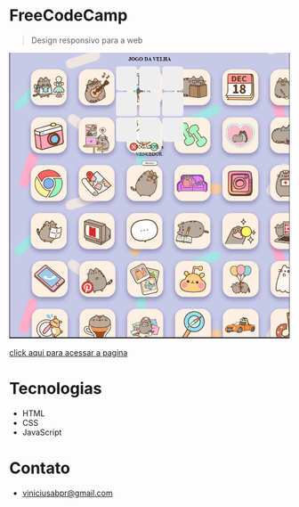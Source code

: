 # FreeCodeCamp

>Design responsivo para a web



![Preview](jv.png)


[click aqui para acessar a pagina](https://viniciusabpr.github.io/-jogo-da-velha/)



# Tecnologias
- HTML
- CSS
- JavaScript


# Contato
- viniciusabpr@gmail.com


